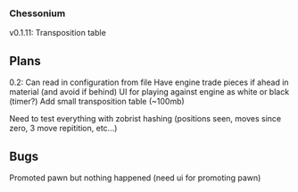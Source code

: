 
### Chessonium

v0.1.11: Transposition table

## Plans

0.2:
Can read in configuration from file
Have engine trade pieces if ahead in material (and avoid if behind)
UI for playing against engine as white or black (timer?)
Add small transposition table (~100mb)

Need to test everything with zobrist hashing (positions seen, moves since zero, 3 move repitition, etc...)

## Bugs

Promoted pawn but nothing happened (need ui for promoting pawn)
